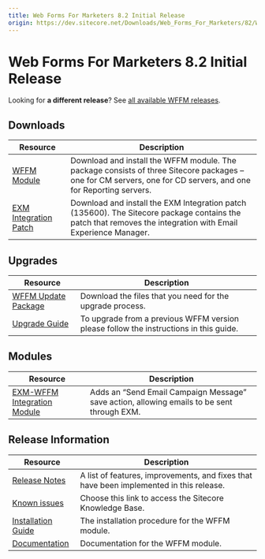 ```yaml
---
title: Web Forms For Marketers 8.2 Initial Release
origin: https://dev.sitecore.net/Downloads/Web_Forms_For_Marketers/82/Web_Forms_For_Marketers_82_Initial_Version
---
```


# Web Forms For Marketers 8.2 Initial Release

  <Alert variant='warning' mb={4}>
    <AlertIcon />
    

Looking for **a different release**? See [all available WFFM releases](/downloads/Web_Forms_For_Marketers).


  </Alert>
  

## Downloads

 | Resource | Description |
 | --- | --- |
 | [WFFM Module](https://sitecoredev.azureedge.net/~/media/3C23956B4C2A455B9E13B900EE01A188.ashx?date=20161207T111814) | Download and install the WFFM module. The package consists of three Sitecore packages – one for CM servers, one for CD servers, and one for Reporting servers. |
 | [EXM Integration Patch](https://sitecoredev.azureedge.net/~/media/931EA7A73BAA4494B4CEA002ECE75E80.ashx?date=20161208T131345) | Download and install the EXM Integration patch (135600). The Sitecore package contains the patch that removes the integration with Email Experience Manager. |

## Upgrades

 | Resource | Description |
 | --- | --- |
 | [WFFM Update Package](https://sitecoredev.azureedge.net/~/media/E8C69DD680C34288BFF4918D80403E6F.ashx?date=20160825T140749) | Download the files that you need for the upgrade process. |
 | [Upgrade Guide](https://sitecoredev.azureedge.net/~/media/0FD6B6EC5E85457CA28FE93951BCD2AB.ashx?date=20160829T091224) | To upgrade from a previous WFFM version please follow the instructions in this guide. |

## Modules

 | Resource | Description |
 | --- | --- |
 | [EXM-WFFM Integration Module](https://sitecoredev.azureedge.net/~/media/0640584B33B740EBB0EB12DFB29B7C7D.ashx?date=20171005T144859) | Adds an “Send Email Campaign Message” save action, allowing emails to be sent through EXM. |

## Release Information

 | Resource | Description |
 | --- | --- |
 | [Release Notes](https://dev.sitecore.net:443/downloads/Web%20Forms%20For%20Marketers/82/Web%20Forms%20For%20Marketers%2082%20Initial%20Version/Release%20Notes) | A list of features, improvements, and fixes that have been implemented in this release. |
 | [Known issues](https://kb.sitecore.net/articles/631685) | Choose this link to access the Sitecore Knowledge Base. |
 | [Installation Guide](https://sitecoredev.azureedge.net/~/media/66EE40E3B4D9441AB8BA1409D62166F9.ashx?date=20170824T091701) | The installation procedure for the WFFM module. |
 | [Documentation](https://doc.sitecore.com/developers/82/web-forms-for-marketers/en/index-en.html) | Documentation for the WFFM module. |